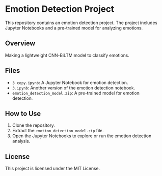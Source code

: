 # Emotion Detection Project

This repository contains an emotion detection project. The project includes Jupyter Notebooks and a pre-trained model for analyzing emotions.

## Overview

Making a lightweight CNN-BiLTM model to classify emotions.

## Files

- `3 copy.ipynb`: A Jupyter Notebook for emotion detection.
- `3.ipynb`: Another version of the emotion detection notebook.
- `emotion_detection_model.zip`: A pre-trained model for emotion detection.

## How to Use

1. Clone the repository.
2. Extract the `emotion_detection_model.zip` file.
3. Open the Jupyter Notebooks to explore or run the emotion detection analysis.

## License

This project is licensed under the MIT License.
